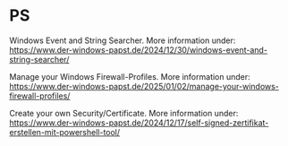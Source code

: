 # PS
Windows Event and String Searcher.
More information under: https://www.der-windows-papst.de/2024/12/30/windows-event-and-string-searcher/

 Manage your Windows Firewall-Profiles.
 More information under: https://www.der-windows-papst.de/2025/01/02/manage-your-windows-firewall-profiles/

Create your own Security/Certificate.
More information under: https://www.der-windows-papst.de/2024/12/17/self-signed-zertifikat-erstellen-mit-powershell-tool/

